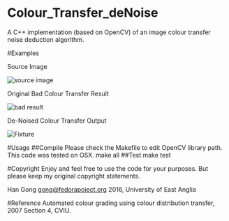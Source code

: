 # Colour_Transfer_deNoise
A C++ implementation (based on OpenCV) of an image colour transfer noise deduction algorithm.

#Examples

Source Image

![source image](https://github.com/hangong/Colour_Transfer_deNoise/blob/master/org.jpg?raw=true)

Original Bad Colour Transfer Result

![bad result](https://github.com/hangong/Colour_Transfer_deNoise/blob/master/rendered.jpg?raw=true)

De-Noised Colour Transfer Output

![Fixture](https://github.com/hangong/Colour_Transfer_deNoise/blob/master/fixed.jpg?raw=true)

#Usage
##Compile
Please check the Makefile to edit OpenCV library path. This code was tested on OSX.
make all
##Test
make test

#Copyright
Enjoy and feel free to use the code for your purposes. But please keep my original copyright statements.

Han Gong <gong@fedorapoject.org> 2016, University of East Anglia

#Reference
 Automated colour grading using colour distribution transfer, 2007
 Section 4, CVIU.
